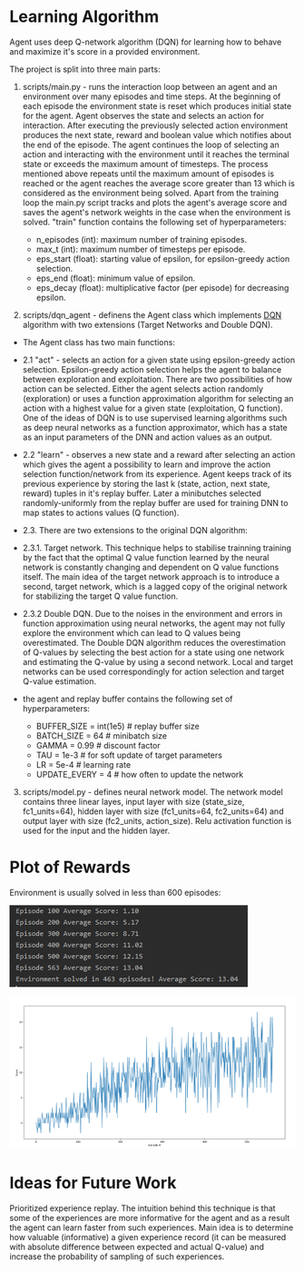 # Learning Algorithm
Agent uses deep Q-network algorithm (DQN) for learning how to behave and maximize it's score in a provided environment.

The project is split into three main parts:
1. scripts/main.py - runs the interaction loop between an agent and an environment over many episodes and time steps.
At the beginning of each episode the environment state is reset which produces initial state for the agent.
Agent observes the state and selects an action for interaction. After executing the previously selected action environment produces the next state, reward and boolean value which notifies about the end of the episode.
The agent continues the loop of selecting an action and interacting with the environment until it reaches the terminal state or exceeds the maximum amount of timesteps.
The process mentioned above repeats until the maximum amount of episodes is reached or the agent reaches the average score greater than 13 which is considered as the environment being solved.
Apart from the training loop the main.py script tracks and plots the agent's average score and saves the agent's network weights in the case when the environment is solved.
"train" function contains the following set of hyperparameters:  
    * n_episodes (int): maximum number of training episodes.
    * max_t (int): maximum number of timesteps per episode.
    * eps_start (float): starting value of epsilon, for epsilon-greedy action selection.
    * eps_end (float): minimum value of epsilon.
    * eps_decay (float): multiplicative factor (per episode) for decreasing epsilon.

2. scripts/dqn_agent - definens the Agent class which implements [DQN](https://storage.googleapis.com/deepmind-media/dqn/DQNNaturePaper.pdf) algorithm with two extensions (Target Networks and Double DQN). 

 * The Agent class has two main functions:

 * 2.1 "act" - selects an action for a given state using epsilon-greedy action selection. Epsilon-greedy action selection helps the agent to balance between exploration and exploitation.
There are two possibilities of how action can be selected. 
Either the agent selects action randomly (exploration) or uses a function approximation algorithm for selecting an action with a highest value for a given state (exploitation, Q function).
One of the ideas of DQN is to use supervised learning algorithms such as deep neural networks as a function approximator, which has a state as an input parameters of the DNN and action values as an output.

 * 2.2 "learn" - observes a new state and a reward after selecting an action which gives the agent a possibility to learn and improve the action selection function/network from its experience. Agent keeps track of its previous experience by storing the last k (state, action, next state, reward) tuples in it's replay buffer. Later a minibutches selected randomly-uniformly from the replay buffer are used for training DNN to map states to actions values (Q function).

 * 2.3. There are two extensions to the original DQN algorithm:
 * 2.3.1. Target network. This technique helps to stabilise trainning training  by the fact that the optimal Q value function learned by the neural network is constantly changing and dependent on Q value functions itself. The main idea of the target network approach is to introduce a second, target network, which is a lagged copy of the original network for stabilizing the target Q value function.

 * 2.3.2 Double DQN. Due to the noises in the environment and errors in function approximation using neural networks, the agent may not fully explore the environment which can lead to Q values being overestimated. The Double DQN algorithm reduces the overestimation of Q-values by selecting the best action for a state using one network and estimating the Q-value by using a second network. Local and target networks can be used correspondingly for action selection and target Q-value estimation.
 * the agent and replay buffer contains the following set of hyperparameters:
   * BUFFER_SIZE = int(1e5)  # replay buffer size
   * BATCH_SIZE = 64  # minibatch size
   * GAMMA = 0.99  # discount factor
   * TAU = 1e-3  # for soft update of target parameters
   * LR = 5e-4  # learning rate
   * UPDATE_EVERY = 4  # how often to update the network

3. scripts/model.py - defines neural network model.
The network model contains three linear layes, input layer with size (state_size, fc1_units=64), hidden layer with size (fc1_units=64, fc2_units=64) and output layer with size (fc2_units, action_size). Relu activation function is used for the input and the hidden layer.

# Plot of Rewards
Environment is usually solved in less than 600 episodes:

![Scores:](/images/scores_1.png)

![Scores:](/images/scores_2.png)
# Ideas for Future Work

Prioritized experience replay. The intuition behind this technique is that some of the experiences are more informative for the agent and as a result the agent can learn faster from such experiences. Main idea is to determine how valuable (informative) a given experience  record (it can be measured with absolute difference between expected and actual Q-value) and increase the probability of sampling of such experiences.

